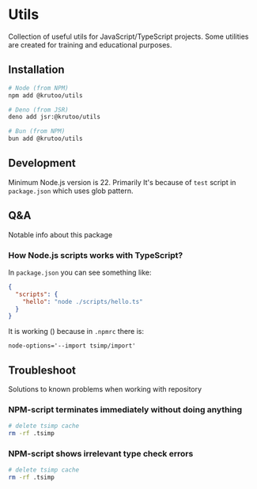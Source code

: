 # Utils

Collection of useful utils for JavaScript/TypeScript projects. Some utilities are created for training and educational purposes.

## Installation

```bash
# Node (from NPM)
npm add @krutoo/utils

# Deno (from JSR)
deno add jsr:@krutoo/utils

# Bun (from NPM)
bun add @krutoo/utils
```

## Development

Minimum Node.js version is 22. Primarily It's because of `test` script in `package.json` which uses glob pattern.

## Q&A

Notable info about this package

### How Node.js scripts works with TypeScript?

In `package.json` you can see something like:

```json
{
  "scripts": {
    "hello": "node ./scripts/hello.ts"
  }
}
```

It is working () because in `.npmrc` there is:

```
node-options='--import tsimp/import'
```

## Troubleshoot

Solutions to known problems when working with repository

### NPM-script terminates immediately without doing anything

```bash
# delete tsimp cache
rm -rf .tsimp
```

### NPM-script shows irrelevant type check errors

```bash
# delete tsimp cache
rm -rf .tsimp
```
